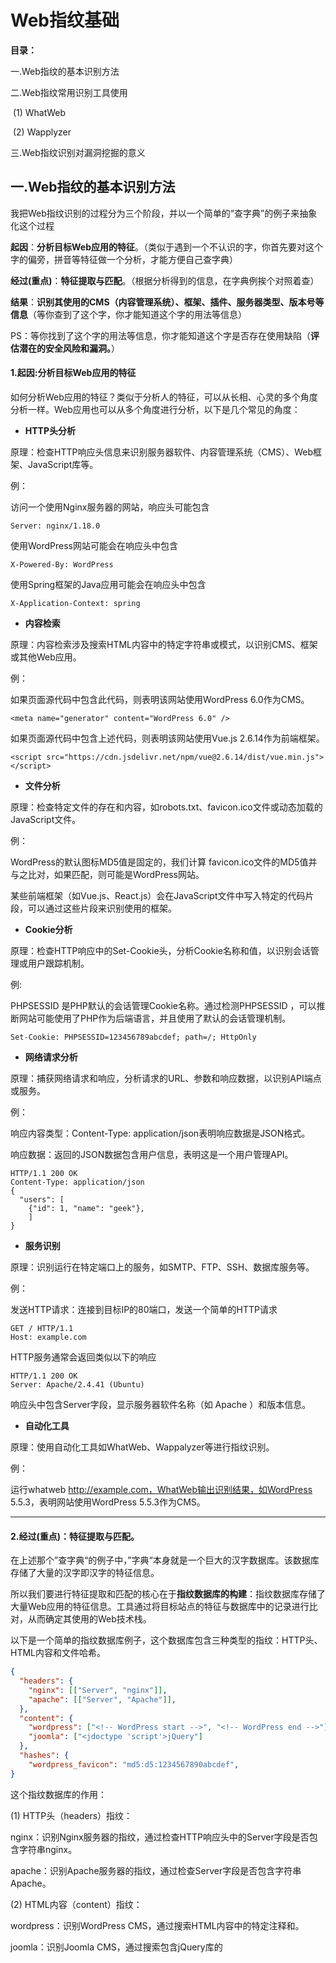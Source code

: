 # Web指纹基础

**目录：**

一.Web指纹的基本识别方法

二.Web指纹常用识别工具使用

​        (1) WhatWeb

​        (2) Wapplyzer

三.Web指纹识别对漏洞挖掘的意义



## 一.Web指纹的基本识别方法



我把Web指纹识别的过程分为三个阶段，并以一个简单的“查字典”的例子来抽象化这个过程

**起因**：**分析目标Web应用的特征**。（类似于遇到一个不认识的字，你首先要对这个字的偏旁，拼音等特征做一个分析，才能方便自己查字典）

**经过(重点)**：**特征提取与匹配**。（根据分析得到的信息，在字典例挨个对照着查）

**结果**：**识别其使用的CMS（内容管理系统）、框架、插件、服务器类型、版本号等信息**（等你查到了这个字，你才能知道这个字的用法等信息）

PS：等你找到了这个字的用法等信息，你才能知道这个字是否存在使用缺陷（**评估潜在的安全风险和漏洞。**）



#### 1.**起因:分析目标Web应用的特征**

如何分析Web应用的特征？类似于分析人的特征，可以从长相、心灵的多个角度分析一样。Web应用也可以从多个角度进行分析，以下是几个常见的角度：

- **HTTP头分析**

原理：检查HTTP响应头信息来识别服务器软件、内容管理系统（CMS）、Web框架、JavaScript库等。

例：

访问一个使用Nginx服务器的网站，响应头可能包含

~~~
Server: nginx/1.18.0
~~~

使用WordPress网站可能会在响应头中包含

~~~
X-Powered-By: WordPress
~~~

使用Spring框架的Java应用可能会在响应头中包含

~~~
X-Application-Context: spring
~~~

- **内容检索**

原理：内容检索涉及搜索HTML内容中的特定字符串或模式，以识别CMS、框架或其他Web应用。

例：

如果页面源代码中包含此代码，则表明该网站使用WordPress 6.0作为CMS。

~~~
<meta name="generator" content="WordPress 6.0" />
~~~

如果页面源代码中包含上述代码，则表明该网站使用Vue.js 2.6.14作为前端框架。

~~~
<script src="https://cdn.jsdelivr.net/npm/vue@2.6.14/dist/vue.min.js"></script>
~~~

- **文件分析**

原理：检查特定文件的存在和内容，如robots.txt、favicon.ico文件或动态加载的JavaScript文件。

例：

WordPress的默认图标MD5值是固定的，我们计算 favicon.ico文件的MD5值并与之比对，如果匹配，则可能是WordPress网站。

某些前端框架（如Vue.js、React.js）会在JavaScript文件中写入特定的代码片段，可以通过这些片段来识别使用的框架。

- **Cookie分析**

原理：检查HTTP响应中的Set-Cookie头，分析Cookie名称和值，以识别会话管理或用户跟踪机制。

例:

PHPSESSID 是PHP默认的会话管理Cookie名称。通过检测PHPSESSID  ，可以推断网站可能使用了PHP作为后端语言，并且使用了默认的会话管理机制。

~~~
Set-Cookie: PHPSESSID=123456789abcdef; path=/; HttpOnly
~~~

- **网络请求分析**

原理：捕获网络请求和响应，分析请求的URL、参数和响应数据，以识别API端点或服务。

例：

响应内容类型：Content-Type: application/json表明响应数据是JSON格式。

响应数据：返回的JSON数据包含用户信息，表明这是一个用户管理API。

~~~
HTTP/1.1 200 OK
Content-Type: application/json
{
  "users": [
    {"id": 1, "name": "geek"},
    ]
}
~~~

- **服务识别**

原理：识别运行在特定端口上的服务，如SMTP、FTP、SSH、数据库服务等。

例：

发送HTTP请求：连接到目标IP的80端口，发送一个简单的HTTP请求

~~~
GET / HTTP/1.1
Host: example.com
~~~

HTTP服务通常会返回类似以下的响应

~~~
HTTP/1.1 200 OK
Server: Apache/2.4.41 (Ubuntu)
~~~

响应头中包含Server字段，显示服务器软件名称（如   Apache  ）和版本信息。

- **自动化工具**

原理：使用自动化工具如WhatWeb、Wappalyzer等进行指纹识别。

例：

运行whatweb http://example.com，WhatWeb输出识别结果，如WordPress 5.5.3，表明网站使用WordPress 5.5.3作为CMS。



****

#### 2.**经过(重点)**：**特征提取与匹配**。



在上述那个”查字典“的例子中，”字典“本身就是一个巨大的汉字数据库。该数据库存储了大量的汉字即汉字的特征信息。

所以我们要进行特征提取和匹配的核心在于**指纹数据库的构建**：指纹数据库存储了大量Web应用的特征信息。工具通过将目标站点的特征与数据库中的记录进行比对，从而确定其使用的Web技术栈。

以下是一个简单的指纹数据库例子，这个数据库包含三种类型的指纹：HTTP头、HTML内容和文件哈希。

~~~~json
{
  "headers": {
    "nginx": [["Server", "nginx"]],
    "apache": [["Server", "Apache"]],
  },
  "content": {
    "wordpress": ["<!-- WordPress start -->", "<!-- WordPress end -->"],
    "joomla": ["<jdoctype 'script'>jQuery"]
  },
  "hashes": {
    "wordpress_favicon": "md5:d5:1234567890abcdef",
}

~~~~

这个指纹数据库的作用：

(1) HTTP头（headers）指纹：

nginx：识别Nginx服务器的指纹，通过检查HTTP响应头中的Server字段是否包含字符串nginx。

apache：识别Apache服务器的指纹，通过检查Server字段是否包含字符串Apache。

(2) HTML内容（content）指纹：

wordpress：识别WordPress CMS，通过搜索HTML内容中的特定注释<!-- WordPress start -->和<!-- WordPress end -->。

joomla：识别Joomla CMS，通过搜索包含jQuery库的<script>标签。

(3) 文件哈希（hashes）指纹：

wordpress_favicon：识别WordPress网站，通过下载并计算favicon.ico文件的MD5哈希值，与已知的哈希值  md5:d1234567890abcdef匹配。



***

#### 3.**结果**：**识别信息**

Web指纹识别技术通过分析目标Web应用的特征，可以识别以下关键信息：

- CMS（内容管理系统）

定义：用于管理和发布Web内容的软件系统，如WordPress、Joomla、Drupal等。

- 框架

定义：用于构建Web应用的软件框架，如React、Vue.js、Angular、Django、Flask等。

- 服务器类型

定义：运行Web应用的服务器软件，如Apache、Nginx、IIS等。

-  版本号

定义：软件的具体版本信息，如CMS、框架、插件、服务器等的版本号。

- 数据库类型和版本

定义：网站使用的数据库系统，如MySQL、PostgreSQL、MongoDB等。

- 编程语言

定义：用于开发Web应用的编程语言，如PHP、Python、JavaScript、Java等。

- Web服务器配置

定义：Web服务器的配置信息，如HTTP头部、响应代码、错误页面等。

- 会话管理机制

 定义：网站用于管理用户会话的机制，如Cookie、Token等。

***

## 二.Web指纹常用识别工具使用

#### 1.WhatWeb

介绍：一款基于Ruby的Web指纹识别工具，能够识别目标Web应用的CMS类型、框架、服务器版本、插件、脚本语言等关键信息。支持多种识别方式，包括HTTP头、HTML内容、Cookie、URL路径等。

<img src="C:\Users\Tong\Pictures\Screenshots\屏幕截图 2025-07-31 021213.png" alt="屏幕截图 2025-07-31 021213" style="zoom:75%;" />

**基本命令**

~~~
whatweb example.com
~~~

该命令会输出目标站点的基本指纹信息，如CMS类型、服务器、脚本语言、插件等。

举个例子：输入https://www.iqiyi.com会得到以下信息

![屏幕截图 2025-07-31 021731](C:\Users\Tong\Pictures\Screenshots\屏幕截图 2025-07-31 021731.png)

**指定端口扫描**

~~~
whatweb -p 8080 example.com
~~~

用于检测非标准端口（如8080）上的Web服务指纹。

**输出详细信息**

~~~
whatweb -v example.com
~~~

使用 `-v` 参数可以输出更详细的识别结果，包括匹配的插件名称和版本号。

**批量扫描**

~~~
whatweb -i targets.txt
~~~

其中 targets.txt 是一个包含多个域名或IP地址的文本文件，每行一个目标。

**自定义插件（用Ruby写）**

~~~ruby
Plugin.define "MyCMS" do
    match :body, /Powered by MyCMS/
    match :header, /X-Powered-By: MyCMS/
end
~~~

插件通常位于 `/usr/share/whatweb/plugins/` 路径下。每个插件为一个 `.rb` 文件，包含识别逻辑。此代码定义了一个名为 `MyCMS` 的插件，通过HTML内容和HTTP头中的关键字进行匹配。

***

#### 2.Wapplyzer

简介：Wapplyzer 是基于Node.js的Web指纹识别工具，其识别方式与WhatWeb类似，但依赖JSON格式的规则库进行匹配。

**基本使用**

~~~
wapplyzer http://example.com
~~~

该命令会输出目标站点的识别结果，包括使用的CMS、框架、服务器、JavaScript库等。

**输出JSON格式**

~~~
wapplyzer -j http://example.com
~~~

使用 -j 参数可以将结果输出为JSON格式，便于程序解析。

**使用自定义规则**

~~~
wapplyzer -c custom-rules.json http://example.com
~~~

其中 custom-rules.json 是一个自定义的识别规则文件，格式如下：

~~~json
{
    "MyCMS": {
        "url": "/",
        "html": "Powered by MyCMS",
        "headers": {
            "server": "MyCMS"
        }
    }
}
~~~

该规则定义了识别目标是否使用 MyCMS 的HTML关键字和HTTP头信息。

***

## 三.Web指纹识别对漏洞挖掘的意义

还是我刚刚的“查字典”的例子：等你找到了这个字的用法等信息，你才能知道这个字是否存在使用缺陷（**评估潜在的安全风险和漏洞。**）

#### 1.快速找到已知的漏洞

- 通过识别目标系统使用的CMS、框架、插件、服务器等的版本号，可以快速查找这些版本是否存在已知的安全漏洞。

例：如果识别出目标网站使用的是WordPress 5.2.0，而该版本已知存在SQL注入漏洞，那么可以立即针对该漏洞进行进一步的测试。

- 用识别到的版本号在漏洞数据库（比如CVE、NVD）里查找，看看有没有别人已经发现的漏洞。

#### 2.缩小攻击面

- 了解目标系统使用的技术栈（如PHP、MySQL、Apache等），可以缩小攻击面，集中精力挖掘这些技术栈中的已知漏洞。

例·：如果目标网站使用了PHP 7.2.10，而该版本已知存在多个安全漏洞，那么可以专注于这些漏洞的测试。

- 识别目标网站使用的插件和扩展，这些组件往往是安全漏洞的高发区。

####  3.提高漏洞挖掘效率

- Web指纹识别工具（如WhatWeb、Wappalyzer等）可以快速扫描目标网站，提供详细的技术栈信息。

- 过精确的技术栈和版本号识别，减少误报和漏报，提高漏洞挖掘的准确性。